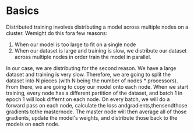 # Basics

Distributed training involves distributing a model across multiple nodes on a cluster. Wemight do this fora few reasons:

1. When our model is too large to fit on a single node
2. When our dataset is large and training is slow, we distribute our dataset across multiple nodes in order train the model in parallel.

In our case, we are distributing for the second reason. We have a large dataset and training is very slow. Therefore, we are going to split the dataset into N pieces (with N being the number of nodes \* processors). From there, we are going to copy our model onto each node. When we start training, every node has a different partition of the dataset, and batch 1 in epoch 1 will look differnt on each node. On every batch, we will do a forward pass on each node, calculate the loss andgradients,thensendthose gradients tothe masternode. The master node will then average all of those gradients, update the model's weights, and distribute those back to the models on each node.
